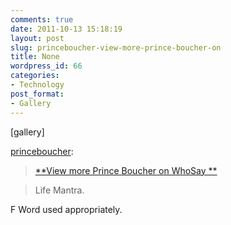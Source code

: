 ```yaml
---
comments: true
date: 2011-10-13 15:18:19
layout: post
slug: princeboucher-view-more-prince-boucher-on
title: None
wordpress_id: 66
categories:
- Technology
post_format:
- Gallery
---
```


[gallery]


[princeboucher](http://princeboucher.tumblr.com/post/10393077274):




> 

> 
> [**View more Prince Boucher on WhoSay **](http://say.ly/UsWJdZ)
> 
> 

> 
> Life Mantra.
> 
> 





F Word used appropriately.
